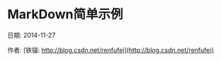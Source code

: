 MarkDown简单示例
==






日期: 2014-11-27

作者: [铁锚: http://blog.csdn.net/renfufei](http://blog.csdn.net/renfufei)
